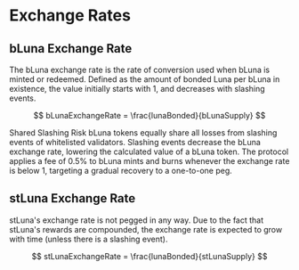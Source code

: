 # Exchange Rates

## bLuna Exchange Rate
The bLuna exchange rate is the rate of conversion used when bLuna is minted or redeemed. Defined as the amount of bonded Luna per bLuna in existence, the value initially starts with 1, and decreases with slashing events.

$$
    bLunaExchangeRate = \frac{lunaBonded}{bLunaSupply}
$$

Shared Slashing Risk
bLuna tokens equally share all losses from slashing events of whitelisted validators. Slashing events decrease the bLuna exchange rate, lowering the calculated value of a bLuna token.
The protocol applies a fee of 0.5% to bLuna mints and burns whenever the exchange rate is below 1, targeting a gradual recovery to a one-to-one peg.

## stLuna Exchange Rate

stLuna's exchange rate is not pegged in any way. Due to the fact that stLuna's rewards are compounded, the exchange rate is expected to grow with time (unless there is a slashing event).

$$
    stLunaExchangeRate = \frac{lunaBonded}{stLunaSupply}
$$